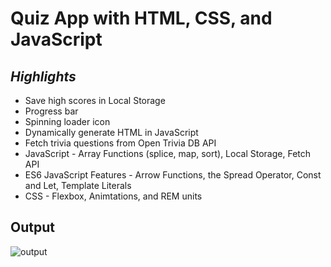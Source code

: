 # Quiz App with HTML, CSS, and JavaScript

_Highlights_
---
* Save high scores in Local Storage
* Progress bar
* Spinning loader icon
* Dynamically generate HTML in JavaScript
* Fetch trivia questions from Open Trivia DB API
* JavaScript - Array Functions (splice, map, sort), Local Storage, Fetch API
* ES6 JavaScript Features - Arrow Functions, the Spread Operator, Const and Let, Template Literals
* CSS - Flexbox, Animtations, and REM units

Output
---
![output](https://user-images.githubusercontent.com/62066743/85106296-97e51f00-b229-11ea-9d8b-8fecc498ba81.gif)
 
